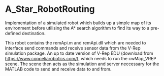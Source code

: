 # A_Star_RobotRouting
Implementation of a simulated robot which builds up a simple map of its environment before utilising the A* search algorithm to find its way to a pre-defined destination.

This robot contains the remApi.m and remApi.dll which are needed to interface send commands and receive sensor data from the V-Rep simulation package. An up to date version of V-Rep EDU (download from https://www.coppeliarobotics.com/), which needs to run the cwMap_VREP scene. The scene then acts as the simulation and server neccessary for the MATLAB code to send and receive data to and from.

